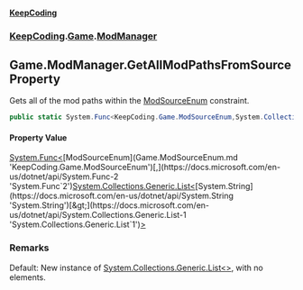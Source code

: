 #### [KeepCoding](index.md 'index')
### [KeepCoding](KeepCoding.md 'KeepCoding').[Game](Game.md 'KeepCoding.Game').[ModManager](Game.ModManager.md 'KeepCoding.Game.ModManager')
## Game.ModManager.GetAllModPathsFromSource Property
Gets all of the mod paths within the [ModSourceEnum](Game.ModSourceEnum.md 'KeepCoding.Game.ModSourceEnum') constraint.  
```csharp
public static System.Func<KeepCoding.Game.ModSourceEnum,System.Collections.Generic.List<string>> GetAllModPathsFromSource { get; }
```
#### Property Value
[System.Func&lt;](https://docs.microsoft.com/en-us/dotnet/api/System.Func-2 'System.Func`2')[ModSourceEnum](Game.ModSourceEnum.md 'KeepCoding.Game.ModSourceEnum')[,](https://docs.microsoft.com/en-us/dotnet/api/System.Func-2 'System.Func`2')[System.Collections.Generic.List&lt;](https://docs.microsoft.com/en-us/dotnet/api/System.Collections.Generic.List-1 'System.Collections.Generic.List`1')[System.String](https://docs.microsoft.com/en-us/dotnet/api/System.String 'System.String')[&gt;](https://docs.microsoft.com/en-us/dotnet/api/System.Collections.Generic.List-1 'System.Collections.Generic.List`1')[&gt;](https://docs.microsoft.com/en-us/dotnet/api/System.Func-2 'System.Func`2')
### Remarks
Default: New instance of [System.Collections.Generic.List&lt;&gt;](https://docs.microsoft.com/en-us/dotnet/api/System.Collections.Generic.List-1 'System.Collections.Generic.List`1'), with no elements.  
